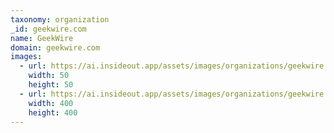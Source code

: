 ```yaml
---
taxonomy: organization
_id: geekwire.com
name: GeekWire
domain: geekwire.com
images:
  - url: https://ai.insideout.app/assets/images/organizations/geekwire.com-50x50.jpg
    width: 50
    height: 50
  - url: https://ai.insideout.app/assets/images/organizations/geekwire.com-400x400.jpg
    width: 400
    height: 400
---
```

